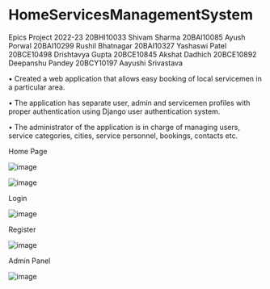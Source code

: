 # HomeServicesManagementSystem
Epics Project 2022-23 
20BHI10033   Shivam Sharma
20BAI10085    Ayush Porwal
20BAI10299   Rushil Bhatnagar
20BAI10327    Yashaswi Patel
20BCE10498    Drishtavya Gupta
20BCE10845    Akshat Dadhich
20BCE10892    Deepanshu Pandey
20BCY10197    Aayushi Srivastava

• Created a web application that allows easy booking of local servicemen in a particular area.

• The application has separate user, admin and servicemen profiles with proper authentication using Django user authentication system.

• The administrator of the application is in charge of managing users, service categories, cities, service personnel, bookings, contacts etc.

Home Page

![image](https://user-images.githubusercontent.com/91273192/218326416-b365ce4a-01ca-442e-bb85-2da63557e935.png)

![image](https://user-images.githubusercontent.com/91273192/218326433-f8baa379-ac8d-469c-b4aa-359e0ea7362a.png)

Login

![image](https://user-images.githubusercontent.com/91273192/218326458-d33b36f6-108a-45f5-be20-42749087e2ba.png)

Register 

![image](https://user-images.githubusercontent.com/91273192/218326475-1e75caa7-f73f-4a5f-b276-d33944a486eb.png)


Admin Panel 

![image](https://user-images.githubusercontent.com/91273192/218326713-5c399e46-a80a-48ea-bfd5-2c879581a8df.png)


